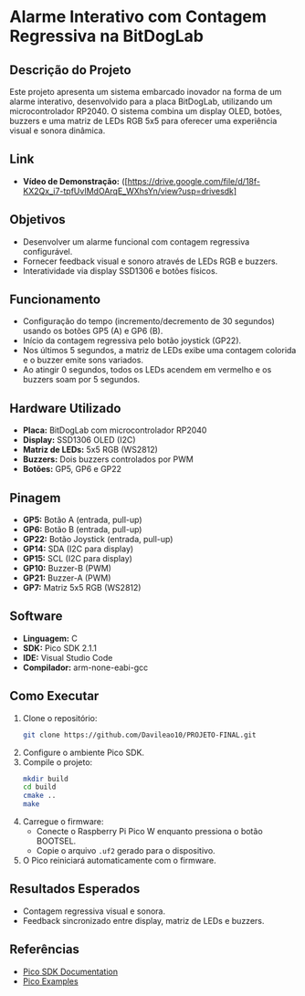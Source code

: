 # Alarme Interativo com Contagem Regressiva na BitDogLab

## Descrição do Projeto
Este projeto apresenta um sistema embarcado inovador na forma de um alarme interativo, desenvolvido para a placa BitDogLab, utilizando um microcontrolador RP2040. O sistema combina um display OLED, botões, buzzers e uma matriz de LEDs RGB 5x5 para oferecer uma experiência visual e sonora dinâmica.

## Link
- **Vídeo de Demonstração:** ([https://drive.google.com/file/d/18f-KX2Qx_i7-tpfUvIMdOArqE_WXhsYn/view?usp=drivesdk]

## Objetivos
- Desenvolver um alarme funcional com contagem regressiva configurável.
- Fornecer feedback visual e sonoro através de LEDs RGB e buzzers.
- Interatividade via display SSD1306 e botões físicos.

## Funcionamento
- Configuração do tempo (incremento/decremento de 30 segundos) usando os botões GP5 (A) e GP6 (B).
- Início da contagem regressiva pelo botão joystick (GP22).
- Nos últimos 5 segundos, a matriz de LEDs exibe uma contagem colorida e o buzzer emite sons variados.
- Ao atingir 0 segundos, todos os LEDs acendem em vermelho e os buzzers soam por 5 segundos.

## Hardware Utilizado
- **Placa:** BitDogLab com microcontrolador RP2040
- **Display:** SSD1306 OLED (I2C)
- **Matriz de LEDs:** 5x5 RGB (WS2812)
- **Buzzers:** Dois buzzers controlados por PWM
- **Botões:** GP5, GP6 e GP22

## Pinagem
- **GP5:** Botão A (entrada, pull-up)
- **GP6:** Botão B (entrada, pull-up)
- **GP22:** Botão Joystick (entrada, pull-up)
- **GP14:** SDA (I2C para display)
- **GP15:** SCL (I2C para display)
- **GP10:** Buzzer-B (PWM)
- **GP21:** Buzzer-A (PWM)
- **GP7:** Matriz 5x5 RGB (WS2812)

## Software
- **Linguagem:** C
- **SDK:** Pico SDK 2.1.1
- **IDE:** Visual Studio Code
- **Compilador:** arm-none-eabi-gcc

## Como Executar
1. Clone o repositório:
    ```bash
    git clone https://github.com/Davileao10/PROJETO-FINAL.git
    ```
2. Configure o ambiente Pico SDK.
3. Compile o projeto:
    ```bash
    mkdir build
    cd build
    cmake ..
    make
    ```
4. Carregue o firmware:
    - Conecte o Raspberry Pi Pico W enquanto pressiona o botão BOOTSEL.
    - Copie o arquivo `.uf2` gerado para o dispositivo.
5. O Pico reiniciará automaticamente com o firmware.

## Resultados Esperados
- Contagem regressiva visual e sonora.
- Feedback sincronizado entre display, matriz de LEDs e buzzers.

## Referências
- [Pico SDK Documentation](https://pico-sdk.readthedocs.io)
- [Pico Examples](https://github.com/raspberrypi/pico-examples)

